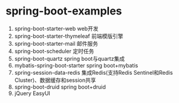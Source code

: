 # spring-boot-examples

1. spring-boot-starter-web web开发
2. spring-boot-starter-thymeleaf 前端模版引擎
3. spring-boot-starter-mail 邮件服务
4. spring-boot-scheduler 定时任务
5. spring-boot-quartz spring boot与quartz集成
6. mybatis-spring-boot-starter spring boot+mybatis
7. spring-session-data-redis 集成Redis(支持Redis Sentinel和Redis Cluster)、数据缓存和session共享
8. spring-boot-druid spring boot+druid
9. jQuery EasyUI